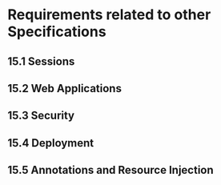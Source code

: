 # Requirements related to other Specifications

## 15.1 Sessions

## 15.2 Web Applications

## 15.3 Security

## 15.4 Deployment

## 15.5 Annotations and Resource Injection